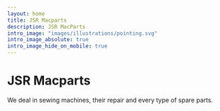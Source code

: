 ```yaml
---
layout: home
title: JSR Macparts
description: JSR MacParts
intro_image: "images/illustrations/pointing.svg"
intro_image_absolute: true
intro_image_hide_on_mobile: true
---
```


# JSR Macparts

We deal in sewing machines, their repair and every type of spare parts.